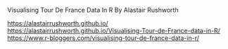 Visualising Tour De France Data In R
By Alastair Rushworth

https://alastairrushworth.github.io/
https://alastairrushworth.github.io/Visualising-Tour-de-France-data-in-R/
https://www.r-bloggers.com/visualising-tour-de-france-data-in-r/

